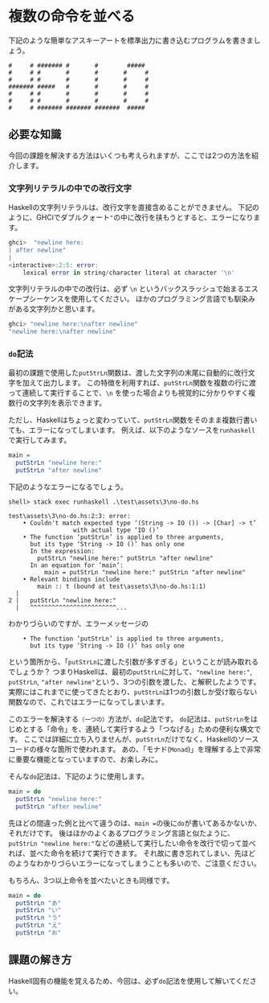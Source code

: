 # 複数の命令を並べる

下記のような簡単なアスキーアートを標準出力に書き込むプログラムを書きましょう。

```
#     # ####### #       #        #####
#     # #       #       #       #     #
#     # #       #       #       #     #
####### #####   #       #       #     #
#     # #       #       #       #     #
#     # #       #       #       #     #
#     # ####### ####### #######  #####
```

## 必要な知識

今回の課題を解決する方法はいくつも考えられますが、ここでは2つの方法を紹介します。

### 文字列リテラルの中での改行文字

Haskellの文字列リテラルは、改行文字を直接含めることができません。
下記のように、GHCiでダブルクォート`"`の中に改行を挟もうとすると、エラーになります。

```haskell
ghci>  "newline here:
| after newline"
|
<interactive>:2:5: error:
    lexical error in string/character literal at character '\n'
```

文字列リテラルの中での改行は、必ず `\n` というバックスラッシュで始まるエスケープシーケンスを使用してください。
ほかのプログラミング言語でも馴染みがある文字列かと思います。

```haskell
ghci> "newline here:\nafter newline"
"newline here:\nafter newline"
```

### `do`記法

最初の課題で使用した`putStrLn`関数は、渡した文字列の末尾に自動的に改行文字を加えて出力します。
この特徴を利用すれば、`putStrLn`関数を複数の行に渡って連続して実行することで、`\n` を使った場合よりも視覚的に分かりやすく複数行の文字列を表示できます。

ただし、Haskellはちょっと変わっていて、`putStrLn`関数をそのまま複数行書いても、エラーになってしまいます。
例えば、以下のようなソースを`runhaskell`で実行してみます。

```haskell
main =
  putStrLn "newline here:"
  putStrLn "after newline"
```

下記のようなエラーになるでしょう。

```
shell> stack exec runhaskell .\test\assets\3\no-do.hs

test\assets\3\no-do.hs:2:3: error:
    • Couldn't match expected type ‘(String -> IO ()) -> [Char] -> t’
                  with actual type ‘IO ()’
    • The function ‘putStrLn’ is applied to three arguments,
      but its type ‘String -> IO ()’ has only one
      In the expression:
        putStrLn "newline here:" putStrLn "after newline"
      In an equation for ‘main’:
          main = putStrLn "newline here:" putStrLn "after newline"
    • Relevant bindings include
        main :: t (bound at test\assets\3\no-do.hs:1:1)
  |
2 |   putStrLn "newline here:"
  |   ^^^^^^^^^^^^^^^^^^^^^^^^...
```

わかりづらいのですが、エラーメッセージの

```
    • The function ‘putStrLn’ is applied to three arguments,
      but its type ‘String -> IO ()’ has only one
```

という箇所から、「`putStrLn`に渡した引数が多すぎる」ということが読み取れるでしょうか？
つまりHaskellは、最初の`putStrLn`に対して、`"newline here:"`, `putStrLn`, `"after newline"`という、3つの引数を渡した、と解釈したようです。
実際にはこれまでに使ってきたとおり、`putStrLn`は1つの引数しか受け取らない関数なので、これではエラーになってしまいます。

<!--
Haskellは次のように解釈したものと思われます。カッコを補って示します。

```haskell
main =
  (putStrLn "newline here:" putStrLn "after newline")
```
-->

このエラーを解決する<small>（一つの）</small>方法が、`do`記法です。
`do`記法は、`putStrLn`をはじめとする「命令」を、連続して実行するよう「つなげる」ための便利な構文です。
ここでは詳細に立ち入りませんが、`putStrLn`だけでなく、Haskellのソースコードの様々な箇所で使われます。
あの、「モナド(`Monad`)」を理解する上で非常に重要な機能となっていますので、お楽しみに。

そんな`do`記法は、下記のように使用します。

```haskell
main = do
  putStrLn "newline here:"
  putStrLn "after newline"
```

先ほどの間違った例と比べて違うのは、`main =`の後に`do`が書いてあるかないか、それだけです。
後はほかのよくあるプログラミング言語と似たように、`putStrLn "newline here:"`などの連続して実行したい命令を改行で切って並べれば、並べた命令を続けて実行できます。
それ故に書き忘れてしまい、先ほどのようなわかりづらいエラーになってしまうことも多いので、ご注意ください。

もちろん、3つ以上命令を並べたいときも同様です。

```haskell
main = do
  putStrLn "あ"
  putStrLn "い"
  putStrLn "う"
  putStrLn "え"
  putStrLn "お"
```

## 課題の解き方

Haskell固有の機能を覚えるため、今回は、必ず`do`記法を使用して解いてください。
